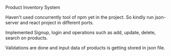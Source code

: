 Product Inventory System

Haven't used concurrently tool of npm yet in the project. So kindly run json-server and react project in different ports.

Implemented Signup, login and operations such as add, update, delete, search on products.

Validations are done and input data of products is getting stored in json file.

